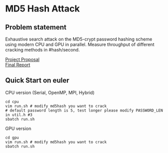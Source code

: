 # MD5 Hash Attack
## Problem statement
Exhaustive search attack on the MD5-crypt password hashing scheme using modern CPU and GPU in parallel. Measure throughput of different cracking methods in #hash/second.

[Project Proposal](https://docs.google.com/document/d/1eyJ1p6AepYZB12CC3kC60QPogzrOMCvzncfTbFjLrtE/edit?usp=sharing) <br>
[Final Report](./_Report/ME759FinalReport.pdf)

## Quick Start on euler
CPU version (Serial, OpenMP, MPI, Hybrid)
```
cd cpu
vim run.sh # modify md5hash you want to crack
# default password length is 5, test longer please modify PASSWORD_LEN in util.h #3
sbatch run.sh
```

GPU version
```
cd gpu
vim run.sh # modify md5hash you want to crack
sbatch run.sh
```
